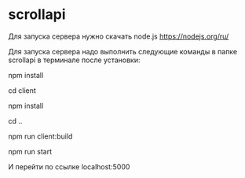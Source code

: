 # scrollapi
Для запуска сервера нужно скачать node.js https://nodejs.org/ru/

Для запуска сервера надо выполнить следующие команды в папке scrollapi в терминале после установки:

npm install

cd client

npm install

cd ..

npm run client:build

npm run start

И перейти по ссылке localhost:5000

